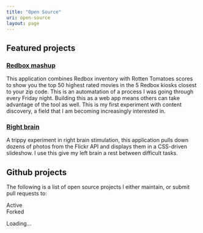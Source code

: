 ```yaml
---
title: "Open Source"
uri: open-source
layout: page
---
```


## Featured projects

### [Redbox mashup](movies.thinkjson.com)

This application combines Redbox inventory with Rotten Tomatoes scores to show you the top 50 highest rated movies in the 5 Redbox kiosks closest to your zip code. This is an automatation of a process I was going through every Friday night. Building this as a web app means others can take advantage of the tool as well. This is my first experiment with content discovery, a field that I am becoming increasingly interested in.

### [Right brain](rightbrain.thinkjson.com)

A trippy experiment in right brain stimulation, this application pulls down dozens of photos from the Flickr API and displays them in a CSS-driven slideshow. I use this give my left brain a rest between difficult tasks.

## Github projects

The following is a list of open source projects I either maintain, or submit pull requests to:

<div class='active project legend'>Active</div>
<div class='fork project legend'>Forked</div>
<p id="projects">Loading...</p>